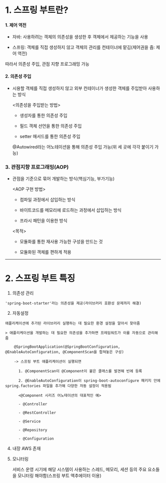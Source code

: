 # 1. 스프링 부트란?
#### 1. 제어 역전

  - 자바: 사용하려는 객체의 의존성을 생성한 후 객체에서 제공하는 기능을 사용

  - 스프링: 객체를 직접 생성하지 않고 객체의 관리를 컨테이너에 맡김(제어권을 줌: 제어 역전)
  
  따라서 의존성 주입, 관점 지향 프로그래밍 가능
  
#### 2. 의존성 주입
  - 시용할 객체를 직접 생성하지 않고 외부 컨테이너가 생성한 객체를 주입받아 사용하는 방식
  
    <의존성을 주입받는 방법>
    
    - 생성자를 통한 의존성 주입
    
    - 필드 객체 선언을 통한 의존성 주입
    
    - setter 매서드를 통한 의존성 주입

    @Autowired라는 어노테이션을 통해 의존성 주입 가능(위 세 곳에 각각 붙이기 가능)

### 3. 관점지향 프로그래밍(AOP)
  - 관점을 기준으로 묶어 개발하는 방식(핵심기능, 부가기능)

    <AOP 구현 방법>
    - 컴파일 과정에서 삽입하는 방식
      
    - 바이트코드를 메모리에 로드하는 과정에서 삽입하는 방식
      
    - 프라시 패턴을 이용한 방식

    <목적>
    - 모듈화를 통한 재사용 가능한 구성을 만드는 것
   
    - 모듈화된 객체를 편하게 적용
      
***
# 2. 스프링 부트 특징
  1. 의존성 관리

    'spring-boot-starter'라는 의존성을 제공(라이브러리 호환성 문제까지 해결)
    
  2. 자동설정

    애플리케이션에 추가된 라이브러리 실행하는 데 필요한 환경 설정을 알아서 찾아줌

    > 애플리케이션을 개발하는 데 필요한 의존성을 추가하면 프레임워트가 이를 자동으로 관리해줌

        @SpringBootApplication(@SpringBootConfiguration, @EnableAutoConfiguration, @ComponentScan을 합쳐놓은 구성)

        -> 스프링 부트 애플리케이션이 실행되면 
        
          1. @ComponentScan이 @Component이 붙은 클래스를 발견해 빈에 등록
          
          2. @EnableAutoConfiguration이 spring-boot-autoconfigure 패키지 안에 spring.factories 파일을 추가해 다양한 자동 설정이 적용됨

          <@Component 시리즈 어노테이션의 대표적인 예>

          - @Controller

          - @RestController

          - @Service

          - @Repository

          - @Configuration

  4. 내장 AWS 존재

  5. 모니터링

     서비스 운영 시기에 해당 시스템이 사용하는 스레드, 메모리, 세션 등의 주요 요소들을 모니터링 해야함(스프링 부트 액추에이터 이용)
